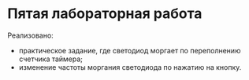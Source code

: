 # Пятая лабораторная работа
Реализовано:
- практическое задание, где светодиод моргает по переполнению счетчика таймера;
- изменение частоты моргания светодиода по нажатию на кнопку.